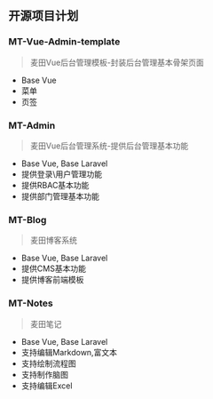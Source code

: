 ## 开源项目计划

### MT-Vue-Admin-template
> 麦田Vue后台管理模板-封装后台管理基本骨架页面
- Base Vue
- 菜单
- 页签

### MT-Admin
> 麦田Vue后台管理系统-提供后台管理基本功能
- Base Vue, Base Laravel
- 提供登录\用户管理功能
- 提供RBAC基本功能
- 提供部门管理基本功能

### MT-Blog
> 麦田博客系统
- Base Vue, Base Laravel
- 提供CMS基本功能
- 提供博客前端模板

### MT-Notes
> 麦田笔记
- Base Vue, Base Laravel
- 支持编辑Markdown,富文本
- 支持绘制流程图
- 支持制作脑图
- 支持编辑Excel




